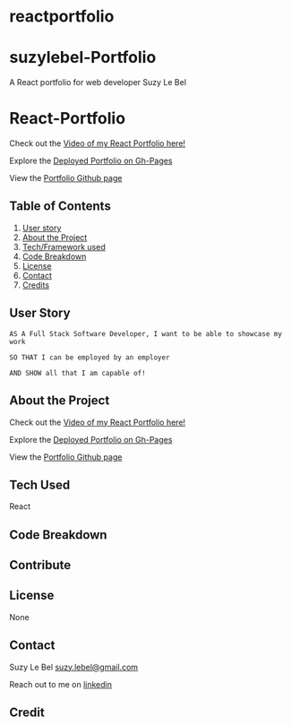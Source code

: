 # reactportfolio

# suzylebel-Portfolio
A React portfolio for web developer Suzy Le Bel



# React-Portfolio



Check out the [Video of my React Portfolio here!](https://drive.google.com/file/d/13m3Ru85j-4sHBIcgLeMeoMgrfjrXvxr0/view)

Explore the [Deployed Portfolio on Gh-Pages](https://suzylebel.github.io/reactportfolio/#/)

View the [Portfolio Github page](https://suzylebel.github.io/reactportfolio/)



## Table of Contents
1. [User story](#User-story)
2. [About the Project](#About-the-Project)
3. [Tech/Framework used](#Tech-Used)
4. [Code Breakdown](Code-Breakdown)
5. [License](#License)
6. [Contact](#Contact)
7. [Credits](#Credit)

## User Story

```
AS A Full Stack Software Developer, I want to be able to showcase my work

SO THAT I can be employed by an employer

AND SHOW all that I am capable of!
```



## About the Project


Check out the [Video of my React Portfolio here!](https://drive.google.com/file/d/13m3Ru85j-4sHBIcgLeMeoMgrfjrXvxr0/view)

Explore the [Deployed Portfolio on Gh-Pages](https://suzylebel.github.io/reactportfolio/#/)

View the [Portfolio Github page](https://suzylebel.github.io/reactportfolio/)




## Tech Used
React

## Code Breakdown




## Contribute


## License 
None
 
## Contact 

Suzy Le Bel 
suzy.lebel@gmail.com

Reach out to me on [linkedin](https://www.linkedin.com/in/suzy-le-bel/) 



## Credit
